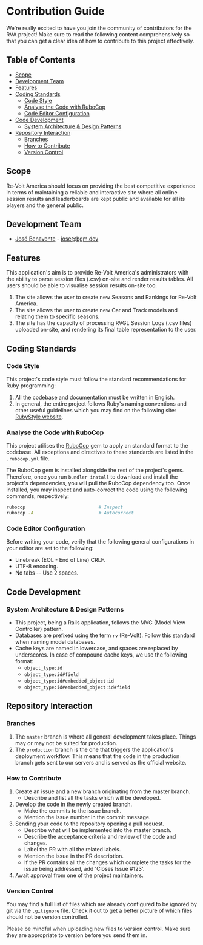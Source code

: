 # Contribution Guide
We're really excited to have you join the community of contributors for the RVA project! Make sure to read the following
content comprehensively so that you can get a clear idea of how to contribute to this project effectively.

## Table of Contents
* [Scope](#scope)
* [Development Team](#development-team)
* [Features](#features)
* [Coding Standards](#coding-standards)
    * [Code Style](#code-style)
    * [Analyse the Code with RuboCop](#analyse-the-code-with-rubocop)
    * [Code Editor Configuration](#code-editor-configuration)
* [Code Development](#code-development)
    * [System Architecture & Design Patterns](#system-architecture--design-patterns)
* [Repository Interaction](#repository-interaction)
    * [Branches](#branches)
    * [How to Contribute](#how-to-contribute)
    * [Version Control](#version-control)

## Scope
Re-Volt America should focus on providing the best competitive experience in terms of maintaining a reliable and
interactive site where all online session results and leaderboards are kept public and available for all its players
and the general public.

## Development Team
* [José Benavente](https://github.com/BGMP) - jose@bgm.dev

## Features
This application's aim is to provide Re-Volt America's administrators with the ability to parse session files (.csv)
on-site and render results tables. All users should be able to visualise session results on-site too.

1. The site allows the user to create new Seasons and Rankings for Re-Volt America.
2. The site allows the user to create new Car and Track models and relating them to specific seasons.
3. The site has the capacity of processing RVGL Session Logs (.csv files) uploaded on-site, and rendering its final
table representation to the user.

## Coding Standards
### Code Style
This project's code style must follow the standard recommendations for Ruby programming:

1. All the codebase and documentation must be written in English.
2. In general, the entire project follows Ruby's naming conventions and other useful guidelines which you may find on
the following site: [RubyStyle website](https://rubystyle.guide/).

### Analyse the Code with RuboCop
This project utilises the [RuboCop](https://docs.rubocop.org/rubocop/1.55/index.html) gem to apply an standard format to
the codebase. All exceptions and directives to these standards are listed in the `.rubocop.yml` file.

The RuboCop gem is installed alongside the rest of the project's gems. Therefore, once you run `bundler install` to
download and install the project's dependencies, you will pull the RuboCop dependency too. Once installed, you may
inspect and auto-correct the code using the following commands, respectively:
```bash
rubocop                           # Inspect
rubocop -A                        # Autocorrect
```

### Code Editor Configuration
Before writing your code, verify that the following general configurations in your editor are set to the following:

* Linebreak (EOL - End of Line) CRLF.
* UTF-8 encoding.
* No tabs -- Use 2 spaces.

## Code Development
### System Architecture & Design Patterns
- This project, being a Rails application, follows the MVC (Model View Controller) pattern.
- Databases are prefixed using the term `rv` (Re-Volt). Follow this standard when naming model databases.
- Cache keys are named in lowercase, and spaces are replaced by underscores. In case of compound cache keys,
we use the following format:
  - `object_type:id`
  - `object_type:id#field`
  - `object_type:id#embedded_object:id`
  - `object_type:id#embedded_object:id#field`

## Repository Interaction
### Branches
1. The `master` branch is where all general development takes place. Things may or may not be suited for production.
2. The `production` branch is the one that triggers the application's deployment workflow. This means that the code in
the production branch gets sent to our servers and is served as the official website.

### How to Contribute
1. Create an issue and a new branch originating from the master branch.
    - Describe and list all the tasks which will be developed.
2. Develop the code in the newly created branch.
    - Make the commits to the issue branch.
    - Mention the issue number in the commit message.
3. Sending your code to the repository opening a pull request.
    - Describe what will be implemented into the master branch.
    - Describe the acceptance criteria and review of the code and changes.
    - Label the PR with all the related labels.
    - Mention the issue in the PR description.
    - If the PR contains all the changes which complete the tasks for the issue being addressed, add 'Closes Issue #123'.
4. Await approval from one of the project maintainers.

### Version Control
You may find a full list of files which are already configured to be ignored by git via the `.gitignore` file. Check it
out to get a better picture of which files should not be version controlled.

Please be mindful when uploading new files to version control. Make sure they are appropriate to version before you send
them in.
